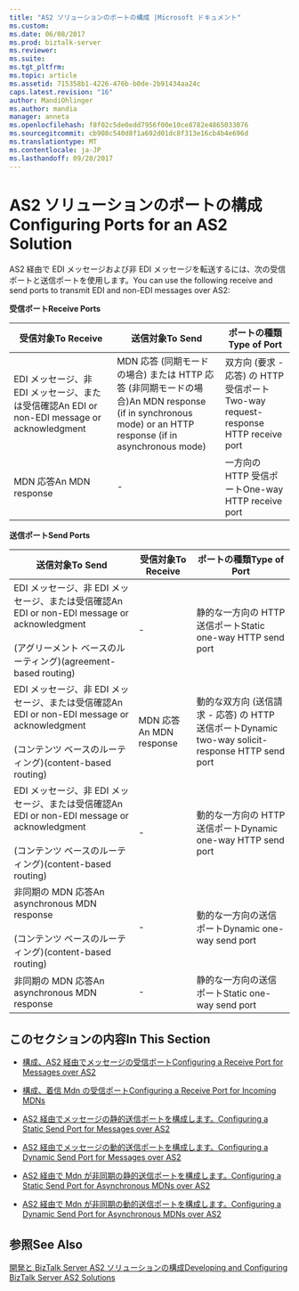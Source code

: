 ```yaml
---
title: "AS2 ソリューションのポートの構成 |Microsoft ドキュメント"
ms.custom: 
ms.date: 06/08/2017
ms.prod: biztalk-server
ms.reviewer: 
ms.suite: 
ms.tgt_pltfrm: 
ms.topic: article
ms.assetid: 715358b1-4226-476b-b0de-2b91434aa24c
caps.latest.revision: "16"
author: MandiOhlinger
ms.author: mandia
manager: anneta
ms.openlocfilehash: f8f02c5de0edd7956f00e10ce8782e4865033076
ms.sourcegitcommit: cb908c540d8f1a692d01dc8f313e16cb4b4e696d
ms.translationtype: MT
ms.contentlocale: ja-JP
ms.lasthandoff: 09/20/2017
---
```

# <a name="configuring-ports-for-an-as2-solution"></a><span data-ttu-id="c05ac-102">AS2 ソリューションのポートの構成</span><span class="sxs-lookup"><span data-stu-id="c05ac-102">Configuring Ports for an AS2 Solution</span></span>
<span data-ttu-id="c05ac-103">AS2 経由で EDI メッセージおよび非 EDI メッセージを転送するには、次の受信ポートと送信ポートを使用します。</span><span class="sxs-lookup"><span data-stu-id="c05ac-103">You can use the following receive and send ports to transmit EDI and non-EDI messages over AS2:</span></span>  
  
 <span data-ttu-id="c05ac-104">**受信ポート**</span><span class="sxs-lookup"><span data-stu-id="c05ac-104">**Receive Ports**</span></span>  
  
|<span data-ttu-id="c05ac-105">受信対象</span><span class="sxs-lookup"><span data-stu-id="c05ac-105">To Receive</span></span>|<span data-ttu-id="c05ac-106">送信対象</span><span class="sxs-lookup"><span data-stu-id="c05ac-106">To Send</span></span>|<span data-ttu-id="c05ac-107">ポートの種類</span><span class="sxs-lookup"><span data-stu-id="c05ac-107">Type of Port</span></span>|  
|----------------|-------------|------------------|  
|<span data-ttu-id="c05ac-108">EDI メッセージ、非 EDI メッセージ、または受信確認</span><span class="sxs-lookup"><span data-stu-id="c05ac-108">An EDI or non-EDI message or acknowledgment</span></span>|<span data-ttu-id="c05ac-109">MDN 応答 (同期モードの場合) または HTTP 応答 (非同期モードの場合)</span><span class="sxs-lookup"><span data-stu-id="c05ac-109">An MDN response (if in synchronous mode) or an HTTP response (if in asynchronous mode)</span></span>|<span data-ttu-id="c05ac-110">双方向 (要求 - 応答) の HTTP 受信ポート</span><span class="sxs-lookup"><span data-stu-id="c05ac-110">Two-way request-response HTTP receive port</span></span>|  
|<span data-ttu-id="c05ac-111">MDN 応答</span><span class="sxs-lookup"><span data-stu-id="c05ac-111">An MDN response</span></span>|-|<span data-ttu-id="c05ac-112">一方向の HTTP 受信ポート</span><span class="sxs-lookup"><span data-stu-id="c05ac-112">One-way HTTP receive port</span></span>|  
  
 <span data-ttu-id="c05ac-113">**送信ポート**</span><span class="sxs-lookup"><span data-stu-id="c05ac-113">**Send Ports**</span></span>  
  
|<span data-ttu-id="c05ac-114">送信対象</span><span class="sxs-lookup"><span data-stu-id="c05ac-114">To Send</span></span>|<span data-ttu-id="c05ac-115">受信対象</span><span class="sxs-lookup"><span data-stu-id="c05ac-115">To Receive</span></span>|<span data-ttu-id="c05ac-116">ポートの種類</span><span class="sxs-lookup"><span data-stu-id="c05ac-116">Type of Port</span></span>|  
|-------------|----------------|------------------|  
|<span data-ttu-id="c05ac-117">EDI メッセージ、非 EDI メッセージ、または受信確認</span><span class="sxs-lookup"><span data-stu-id="c05ac-117">An EDI or non-EDI message or acknowledgment</span></span><br /><br /> <span data-ttu-id="c05ac-118">(アグリーメント ベースのルーティング)</span><span class="sxs-lookup"><span data-stu-id="c05ac-118">(agreement-based routing)</span></span>|-|<span data-ttu-id="c05ac-119">静的な一方向の HTTP 送信ポート</span><span class="sxs-lookup"><span data-stu-id="c05ac-119">Static one-way HTTP send port</span></span>|  
|<span data-ttu-id="c05ac-120">EDI メッセージ、非 EDI メッセージ、または受信確認</span><span class="sxs-lookup"><span data-stu-id="c05ac-120">An EDI or non-EDI message or acknowledgment</span></span><br /><br /> <span data-ttu-id="c05ac-121">(コンテンツ ベースのルーティング)</span><span class="sxs-lookup"><span data-stu-id="c05ac-121">(content-based routing)</span></span>|<span data-ttu-id="c05ac-122">MDN 応答</span><span class="sxs-lookup"><span data-stu-id="c05ac-122">An MDN response</span></span>|<span data-ttu-id="c05ac-123">動的な双方向 (送信請求 - 応答) の HTTP 送信ポート</span><span class="sxs-lookup"><span data-stu-id="c05ac-123">Dynamic two-way solicit-response HTTP send port</span></span>|  
|<span data-ttu-id="c05ac-124">EDI メッセージ、非 EDI メッセージ、または受信確認</span><span class="sxs-lookup"><span data-stu-id="c05ac-124">An EDI or non-EDI message or acknowledgment</span></span><br /><br /> <span data-ttu-id="c05ac-125">(コンテンツ ベースのルーティング)</span><span class="sxs-lookup"><span data-stu-id="c05ac-125">(content-based routing)</span></span>|-|<span data-ttu-id="c05ac-126">動的な一方向の HTTP 送信ポート</span><span class="sxs-lookup"><span data-stu-id="c05ac-126">Dynamic one-way HTTP send port</span></span>|  
|<span data-ttu-id="c05ac-127">非同期の MDN 応答</span><span class="sxs-lookup"><span data-stu-id="c05ac-127">An asynchronous MDN response</span></span><br /><br /> <span data-ttu-id="c05ac-128">(コンテンツ ベースのルーティング)</span><span class="sxs-lookup"><span data-stu-id="c05ac-128">(content-based routing)</span></span>|-|<span data-ttu-id="c05ac-129">動的な一方向の送信ポート</span><span class="sxs-lookup"><span data-stu-id="c05ac-129">Dynamic one-way send port</span></span>|  
|<span data-ttu-id="c05ac-130">非同期の MDN 応答</span><span class="sxs-lookup"><span data-stu-id="c05ac-130">An asynchronous MDN response</span></span>|-|<span data-ttu-id="c05ac-131">静的な一方向の送信ポート</span><span class="sxs-lookup"><span data-stu-id="c05ac-131">Static one-way send port</span></span>|  
  
## <a name="in-this-section"></a><span data-ttu-id="c05ac-132">このセクションの内容</span><span class="sxs-lookup"><span data-stu-id="c05ac-132">In This Section</span></span>  
  
-   [<span data-ttu-id="c05ac-133">構成、AS2 経由でメッセージの受信ポート</span><span class="sxs-lookup"><span data-stu-id="c05ac-133">Configuring a Receive Port for Messages over AS2</span></span>](../core/configuring-a-receive-port-for-messages-over-as2.md)  
  
-   [<span data-ttu-id="c05ac-134">構成、着信 Mdn の受信ポート</span><span class="sxs-lookup"><span data-stu-id="c05ac-134">Configuring a Receive Port for Incoming MDNs</span></span>](../core/configuring-a-receive-port-for-incoming-mdns.md)  
  
-   [<span data-ttu-id="c05ac-135">AS2 経由でメッセージの静的送信ポートを構成します。</span><span class="sxs-lookup"><span data-stu-id="c05ac-135">Configuring a Static Send Port for Messages over AS2</span></span>](../core/configuring-a-static-send-port-for-messages-over-as2.md)  
  
-   [<span data-ttu-id="c05ac-136">AS2 経由でメッセージの動的送信ポートを構成します。</span><span class="sxs-lookup"><span data-stu-id="c05ac-136">Configuring a Dynamic Send Port for Messages over AS2</span></span>](../core/configuring-a-dynamic-send-port-for-messages-over-as2.md)  
  
-   [<span data-ttu-id="c05ac-137">AS2 経由で Mdn が非同期の静的送信ポートを構成します。</span><span class="sxs-lookup"><span data-stu-id="c05ac-137">Configuring a Static Send Port for Asynchronous MDNs over AS2</span></span>](../core/configuring-a-static-send-port-for-asynchronous-mdns-over-as2.md)  
  
-   [<span data-ttu-id="c05ac-138">AS2 経由で Mdn が非同期の動的送信ポートを構成します。</span><span class="sxs-lookup"><span data-stu-id="c05ac-138">Configuring a Dynamic Send Port for Asynchronous MDNs over AS2</span></span>](../core/configuring-a-dynamic-send-port-for-asynchronous-mdns-over-as2.md)  
  
## <a name="see-also"></a><span data-ttu-id="c05ac-139">参照</span><span class="sxs-lookup"><span data-stu-id="c05ac-139">See Also</span></span>  
 [<span data-ttu-id="c05ac-140">開発と BizTalk Server AS2 ソリューションの構成</span><span class="sxs-lookup"><span data-stu-id="c05ac-140">Developing and Configuring BizTalk Server AS2 Solutions</span></span>](../core/developing-and-configuring-biztalk-server-as2-solutions.md)